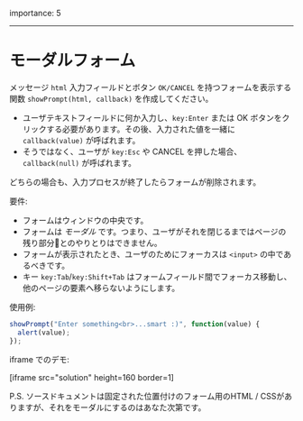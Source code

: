importance: 5

---

# モーダルフォーム

メッセージ `html` 入力フィールドとボタン `OK/CANCEL` を持つフォームを表示する関数 `showPrompt(html, callback)` を作成してください。

- ユーザテキストフィールドに何か入力し、`key:Enter` または OK ボタンをクリックする必要があります。その後、入力された値を一緒に `callback(value)` が呼ばれます。
- そうではなく、ユーザが `key:Esc` や CANCEL を押した場合、`callback(null)` が呼ばれます。

どちらの場合も、入力プロセスが終了したらフォームが削除されます。

要件:

- フォームはウィンドウの中央です。
- フォームは *モーダル* です。つまり、ユーザがそれを閉じるまではページの残り部分とのやりとりはできません。
- フォームが表示されたとき、ユーザのためにフォーカスは `<input>` の中であるべきです。
- キー `key:Tab`/`key:Shift+Tab` はフォームフィールド間でフォーカス移動し、他のページの要素へ移らないようにします。

使用例:

```js
showPrompt("Enter something<br>...smart :)", function(value) {
  alert(value);
});
```

iframe でのデモ:

[iframe src="solution" height=160 border=1]

P.S. ソースドキュメントは固定された位置付けのフォーム用のHTML / CSSがありますが、それをモーダルにするのはあなた次第です。
